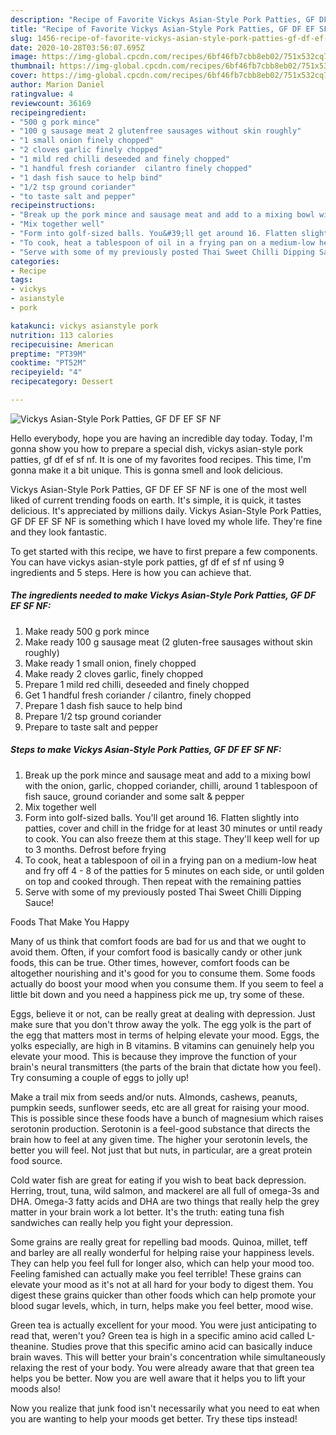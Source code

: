 ```yaml
---
description: "Recipe of Favorite Vickys Asian-Style Pork Patties, GF DF EF SF NF"
title: "Recipe of Favorite Vickys Asian-Style Pork Patties, GF DF EF SF NF"
slug: 1456-recipe-of-favorite-vickys-asian-style-pork-patties-gf-df-ef-sf-nf
date: 2020-10-28T03:56:07.695Z
image: https://img-global.cpcdn.com/recipes/6bf46fb7cbb8eb02/751x532cq70/vickys-asian-style-pork-patties-gf-df-ef-sf-nf-recipe-main-photo.jpg
thumbnail: https://img-global.cpcdn.com/recipes/6bf46fb7cbb8eb02/751x532cq70/vickys-asian-style-pork-patties-gf-df-ef-sf-nf-recipe-main-photo.jpg
cover: https://img-global.cpcdn.com/recipes/6bf46fb7cbb8eb02/751x532cq70/vickys-asian-style-pork-patties-gf-df-ef-sf-nf-recipe-main-photo.jpg
author: Marion Daniel
ratingvalue: 4
reviewcount: 36169
recipeingredient:
- "500 g pork mince"
- "100 g sausage meat 2 glutenfree sausages without skin roughly"
- "1 small onion finely chopped"
- "2 cloves garlic finely chopped"
- "1 mild red chilli deseeded and finely chopped"
- "1 handful fresh coriander  cilantro finely chopped"
- "1 dash fish sauce to help bind"
- "1/2 tsp ground coriander"
- "to taste salt and pepper"
recipeinstructions:
- "Break up the pork mince and sausage meat and add to a mixing bowl with the onion, garlic, chopped coriander, chilli, around 1 tablespoon of fish sauce, ground coriander and some salt &amp; pepper"
- "Mix together well"
- "Form into golf-sized balls. You&#39;ll get around 16. Flatten slightly into patties, cover and chill in the fridge for at least 30 minutes or until ready to cook. You can also freeze them at this stage. They&#39;ll keep well for up to 3 months. Defrost before frying"
- "To cook, heat a tablespoon of oil in a frying pan on a medium-low heat and fry off 4 - 8 of the patties for 5 minutes on each side, or until golden on top and cooked through. Then repeat with the remaining patties"
- "Serve with some of my previously posted Thai Sweet Chilli Dipping Sauce!"
categories:
- Recipe
tags:
- vickys
- asianstyle
- pork

katakunci: vickys asianstyle pork 
nutrition: 113 calories
recipecuisine: American
preptime: "PT39M"
cooktime: "PT52M"
recipeyield: "4"
recipecategory: Dessert

---
```



![Vickys Asian-Style Pork Patties, GF DF EF SF NF](https://img-global.cpcdn.com/recipes/6bf46fb7cbb8eb02/751x532cq70/vickys-asian-style-pork-patties-gf-df-ef-sf-nf-recipe-main-photo.jpg)

Hello everybody, hope you are having an incredible day today. Today, I'm gonna show you how to prepare a special dish, vickys asian-style pork patties, gf df ef sf nf. It is one of my favorites food recipes. This time, I'm gonna make it a bit unique. This is gonna smell and look delicious.



Vickys Asian-Style Pork Patties, GF DF EF SF NF is one of the most well liked of current trending foods on earth. It's simple, it is quick, it tastes delicious. It's appreciated by millions daily. Vickys Asian-Style Pork Patties, GF DF EF SF NF is something which I have loved my whole life. They're fine and they look fantastic.


To get started with this recipe, we have to first prepare a few components. You can have vickys asian-style pork patties, gf df ef sf nf using 9 ingredients and 5 steps. Here is how you can achieve that.

<!--inarticleads1-->

##### The ingredients needed to make Vickys Asian-Style Pork Patties, GF DF EF SF NF:

1. Make ready 500 g pork mince
1. Make ready 100 g sausage meat (2 gluten-free sausages without skin roughly)
1. Make ready 1 small onion, finely chopped
1. Make ready 2 cloves garlic, finely chopped
1. Prepare 1 mild red chilli, deseeded and finely chopped
1. Get 1 handful fresh coriander / cilantro, finely chopped
1. Prepare 1 dash fish sauce to help bind
1. Prepare 1/2 tsp ground coriander
1. Prepare to taste salt and pepper




<!--inarticleads2-->

##### Steps to make Vickys Asian-Style Pork Patties, GF DF EF SF NF:

1. Break up the pork mince and sausage meat and add to a mixing bowl with the onion, garlic, chopped coriander, chilli, around 1 tablespoon of fish sauce, ground coriander and some salt &amp; pepper
1. Mix together well
1. Form into golf-sized balls. You&#39;ll get around 16. Flatten slightly into patties, cover and chill in the fridge for at least 30 minutes or until ready to cook. You can also freeze them at this stage. They&#39;ll keep well for up to 3 months. Defrost before frying
1. To cook, heat a tablespoon of oil in a frying pan on a medium-low heat and fry off 4 - 8 of the patties for 5 minutes on each side, or until golden on top and cooked through. Then repeat with the remaining patties
1. Serve with some of my previously posted Thai Sweet Chilli Dipping Sauce!




Foods That Make You Happy


Many of us think that comfort foods are bad for us and that we ought to avoid them. Often, if your comfort food is basically candy or other junk foods, this can be true. Other times, however, comfort foods can be altogether nourishing and it's good for you to consume them. Some foods actually do boost your mood when you consume them. If you seem to feel a little bit down and you need a happiness pick me up, try some of these.

Eggs, believe it or not, can be really great at dealing with depression. Just make sure that you don't throw away the yolk. The egg yolk is the part of the egg that matters most in terms of helping elevate your mood. Eggs, the yolks especially, are high in B vitamins. B vitamins can genuinely help you elevate your mood. This is because they improve the function of your brain's neural transmitters (the parts of the brain that dictate how you feel). Try consuming a couple of eggs to jolly up!

Make a trail mix from seeds and/or nuts. Almonds, cashews, peanuts, pumpkin seeds, sunflower seeds, etc are all great for raising your mood. This is possible since these foods have a bunch of magnesium which raises serotonin production. Serotonin is a feel-good substance that directs the brain how to feel at any given time. The higher your serotonin levels, the better you will feel. Not just that but nuts, in particular, are a great protein food source.

Cold water fish are great for eating if you wish to beat back depression. Herring, trout, tuna, wild salmon, and mackerel are all full of omega-3s and DHA. Omega-3 fatty acids and DHA are two things that really help the grey matter in your brain work a lot better. It's the truth: eating tuna fish sandwiches can really help you fight your depression. 

Some grains are really great for repelling bad moods. Quinoa, millet, teff and barley are all really wonderful for helping raise your happiness levels. They can help you feel full for longer also, which can help your mood too. Feeling famished can actually make you feel terrible! These grains can elevate your mood as it's not at all hard for your body to digest them. You digest these grains quicker than other foods which can help promote your blood sugar levels, which, in turn, helps make you feel better, mood wise.

Green tea is actually excellent for your mood. You were just anticipating to read that, weren't you? Green tea is high in a specific amino acid called L-theanine. Studies prove that this specific amino acid can basically induce brain waves. This will better your brain's concentration while simultaneously relaxing the rest of your body. You were already aware that that green tea helps you be better. Now you are well aware that it helps you to lift your moods also!

Now you realize that junk food isn't necessarily what you need to eat when you are wanting to help your moods get better. Try  these tips  instead!


